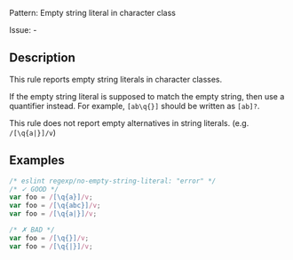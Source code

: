 Pattern: Empty string literal in character class

Issue: -

## Description

This rule reports empty string literals in character classes.

If the empty string literal is supposed to match the empty string, then use a quantifier instead. For example, `[ab\q{}]` should be written as `[ab]?`.

This rule does not report empty alternatives in string literals. (e.g. `/[\q{a|}]/v`)

## Examples

```js
/* eslint regexp/no-empty-string-literal: "error" */
/* ✓ GOOD */
var foo = /[\q{a}]/v;
var foo = /[\q{abc}]/v;
var foo = /[\q{a|}]/v;

/* ✗ BAD */
var foo = /[\q{}]/v;
var foo = /[\q{|}]/v;
```
